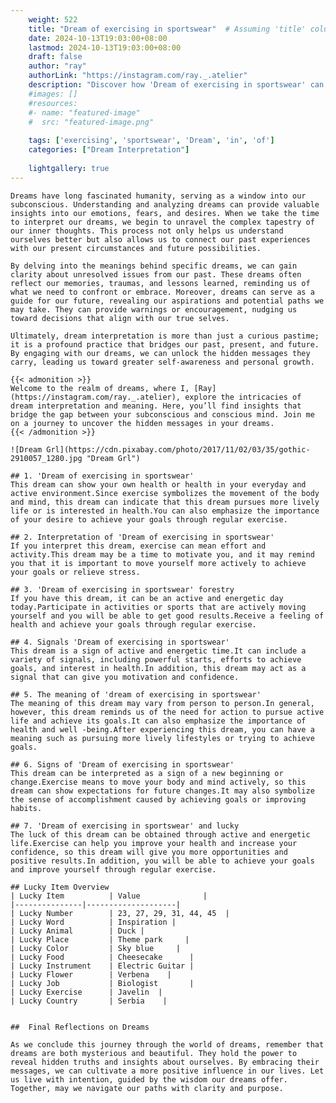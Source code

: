 ```yaml
---
    weight: 522
    title: "Dream of exercising in sportswear"  # Assuming 'title' column exists
    date: 2024-10-13T19:03:00+08:00
    lastmod: 2024-10-13T19:03:00+08:00
    draft: false
    author: "ray"
    authorLink: "https://instagram.com/ray._.atelier"
    description: "Discover how 'Dream of exercising in sportswear' can interpret your future and uncover its significant meanings in your life."
    #images: []
    #resources:
    #- name: "featured-image"
    #  src: "featured-image.png"
    
    tags: ['exercising', 'sportswear', 'Dream', 'in', 'of']
    categories: ["Dream Interpretation"]
    
    lightgallery: true
---
```

    
    Dreams have long fascinated humanity, serving as a window into our subconscious. Understanding and analyzing dreams can provide valuable insights into our emotions, fears, and desires. When we take the time to interpret our dreams, we begin to unravel the complex tapestry of our inner thoughts. This process not only helps us understand ourselves better but also allows us to connect our past experiences with our present circumstances and future possibilities.
    
    By delving into the meanings behind specific dreams, we can gain clarity about unresolved issues from our past. These dreams often reflect our memories, traumas, and lessons learned, reminding us of what we need to confront or embrace. Moreover, dreams can serve as a guide for our future, revealing our aspirations and potential paths we may take. They can provide warnings or encouragement, nudging us toward decisions that align with our true selves.
    
    Ultimately, dream interpretation is more than just a curious pastime; it is a profound practice that bridges our past, present, and future. By engaging with our dreams, we can unlock the hidden messages they carry, leading us toward greater self-awareness and personal growth.
    
    {{< admonition >}}
    Welcome to the realm of dreams, where I, [Ray](https://instagram.com/ray._.atelier), explore the intricacies of dream interpretation and meaning. Here, you’ll find insights that bridge the gap between your subconscious and conscious mind. Join me on a journey to uncover the hidden messages in your dreams.
    {{< /admonition >}}
    
    ![Dream Grl](https://cdn.pixabay.com/photo/2017/11/02/03/35/gothic-2910057_1280.jpg "Dream Grl")
    
    ## 1. 'Dream of exercising in sportswear'
    This dream can show your own health or health in your everyday and active environment.Since exercise symbolizes the movement of the body and mind, this dream can indicate that this dream pursues more lively life or is interested in health.You can also emphasize the importance of your desire to achieve your goals through regular exercise.
    
    ## 2. Interpretation of 'Dream of exercising in sportswear'
    If you interpret this dream, exercise can mean effort and activity.This dream may be a time to motivate you, and it may remind you that it is important to move yourself more actively to achieve your goals or relieve stress.
    
    ## 3. 'Dream of exercising in sportswear' forestry
    If you have this dream, it can be an active and energetic day today.Participate in activities or sports that are actively moving yourself and you will be able to get good results.Receive a feeling of health and achieve your goals through regular exercise.
    
    ## 4. Signals 'Dream of exercising in sportswear'
    This dream is a sign of active and energetic time.It can include a variety of signals, including powerful starts, efforts to achieve goals, and interest in health.In addition, this dream may act as a signal that can give you motivation and confidence.
    
    ## 5. The meaning of 'dream of exercising in sportswear'
    The meaning of this dream may vary from person to person.In general, however, this dream reminds us of the need for action to pursue active life and achieve its goals.It can also emphasize the importance of health and well -being.After experiencing this dream, you can have a meaning such as pursuing more lively lifestyles or trying to achieve goals.
    
    ## 6. Signs of 'Dream of exercising in sportswear'
    This dream can be interpreted as a sign of a new beginning or change.Exercise means to move your body and mind actively, so this dream can show expectations for future changes.It may also symbolize the sense of accomplishment caused by achieving goals or improving habits.
    
    ## 7. 'Dream of exercising in sportswear' and lucky
    The luck of this dream can be obtained through active and energetic life.Exercise can help you improve your health and increase your confidence, so this dream will give you more opportunities and positive results.In addition, you will be able to achieve your goals and improve yourself through regular exercise.
    
    ## Lucky Item Overview
    | Lucky Item          | Value              |
    |---------------|--------------------|
    | Lucky Number        | 23, 27, 29, 31, 44, 45  |
    | Lucky Word          | Inspiration |
    | Lucky Animal        | Duck |
    | Lucky Place         | Theme park     |
    | Lucky Color         | Sky blue     |
    | Lucky Food          | Cheesecake      |
    | Lucky Instrument    | Electric Guitar |
    | Lucky Flower        | Verbena    |
    | Lucky Job           | Biologist       |
    | Lucky Exercise      | Javelin  |
    | Lucky Country       | Serbia    |
    
    
    ##  Final Reflections on Dreams
    
    As we conclude this journey through the world of dreams, remember that dreams are both mysterious and beautiful. They hold the power to reveal hidden truths and insights about ourselves. By embracing their messages, we can cultivate a more positive influence in our lives. Let us live with intention, guided by the wisdom our dreams offer. Together, may we navigate our paths with clarity and purpose.
    
